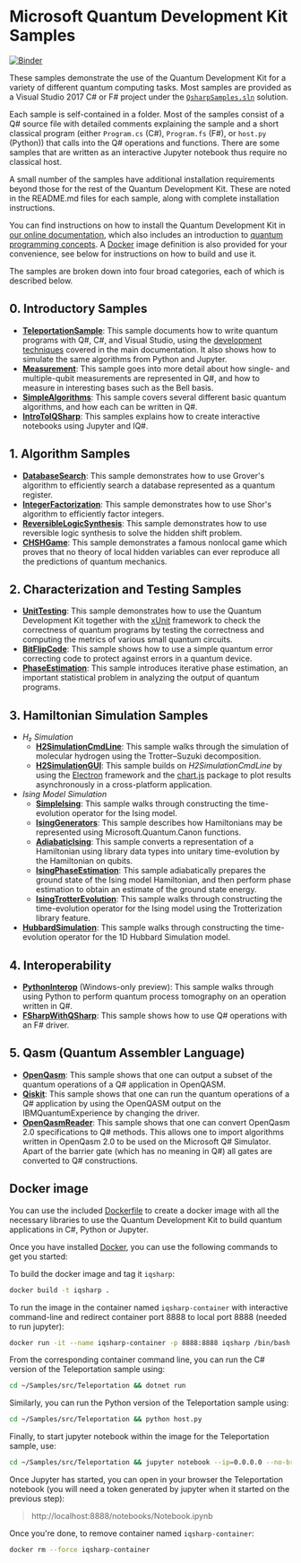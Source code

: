 ﻿# Microsoft Quantum Development Kit Samples #
 [![Binder](https://mybinder.org/badge_logo.svg)](https://mybinder.org/v2/gh/Microsoft/Quantum/master)

These samples demonstrate the use of the Quantum Development Kit for a variety of different quantum computing tasks.
Most samples are provided as a Visual Studio 2017 C# or F# project under the [`QsharpSamples.sln`](./Samples/QsharpSamples.sln) solution.

Each sample is self-contained in a folder. Most of the samples consist of a Q# source file with detailed comments explaining the sample and a short classical program (either `Program.cs` (C#), `Program.fs` (F#), or `host.py` (Python)) that calls into the Q# operations and functions. 
There are some samples that are written as an interactive Jupyter notebook thus require no classical host.

A small number of the samples have additional installation requirements beyond those for the rest of the Quantum Development Kit.
These are noted in the README.md files for each sample, along with complete installation instructions.

You can find instructions on how to install the Quantum Development Kit in [our online documentation](https://docs.microsoft.com/en-us/quantum/install-guide/), which also includes
an introduction to [quantum programming concepts](https://docs.microsoft.com/en-us/quantum/concepts/). A [Docker](https://docs.docker.com/install/) image definition is also provided for your convenience, see below
for instructions on how to build and use it.

The samples are broken down into four broad categories, each of which is described below.

## 0. Introductory Samples ##

- **[TeleportationSample](./Samples/src/Teleportation/)**:
  This sample documents how to write quantum programs with Q#, C#, and Visual Studio, using the [development techniques](https://docs.microsoft.com/quantum/quantum-devguide-1-intro) covered in the main documentation.
  It also shows how to simulate the same algorithms from Python and Jupyter.
- **[Measurement](./Samples/src/Measurement)**:
  This sample goes into more detail about how single- and multiple-qubit measurements are represented in Q#, and how to measure in interesting bases such as the Bell basis.
- **[SimpleAlgorithms](./Samples/src/SimpleAlgorithms)**:
  This sample covers several different basic quantum algorithms, and how each can be written in Q#.
- **[IntroToIQSharp](./Samples/src/IntroToIQSharp)**:
  This samples explains how to create interactive notebooks using Jupyter and IQ#.

## 1. Algorithm Samples ##

- **[DatabaseSearch](./Samples/src/DatabaseSearch)**:
  This sample demonstrates how to use Grover's algorithm to efficiently search a database represented as a quantum register.
- **[IntegerFactorization](./Samples/src/IntegerFactorization)**:
  This sample demonstrates how to use Shor's algorithm to efficiently factor integers.
- **[ReversibleLogicSynthesis](./Samples/src/ReversibleLogicSynthesis)**:
  This sample demonstrates how to use reversible logic synthesis to solve the hidden shift problem.
- **[CHSHGame](./Samples/src/CHSHGame)**:
  This sample demonstrates a famous nonlocal game which proves that no theory of local hidden variables can ever reproduce all the predictions of quantum mechanics.

## 2. Characterization and Testing Samples ##

- **[UnitTesting](./Samples/src/UnitTesting)**:
  This sample demonstrates how to use the Quantum Development Kit together with the [xUnit](https://xunit.github.io/) framework to check the correctness of quantum programs by testing the correctness and computing the metrics of various small quantum circuits.
- **[BitFlipCode](./Samples/src/BitFlipCode)**:
  This sample shows how to use a simple quantum error correcting code to protect against errors in a quantum device.
- **[PhaseEstimation](./Samples/src/PhaseEstimation)**:
  This sample introduces iterative phase estimation, an important statistical problem in analyzing the output of quantum programs.

## 3. Hamiltonian Simulation Samples ##

- *H₂ Simulation*
  - **[H2SimulationCmdLine](./Samples/src/H2SimulationCmdLine)**:
      This sample walks through the simulation of molecular hydrogen using the Trotter–Suzuki decomposition.
  - **[H2SimulationGUI](./Samples/src/H2SimulationGUI)**:
      This sample builds on *H2SimulationCmdLine* by using the [Electron](https://electronjs.org/) framework and the [chart.js](http://www.chartjs.org/) package to plot results asynchronously in a cross-platform application.
- *Ising Model Simulation*
  - **[SimpleIsing](./Samples/src/SimpleIsing)**: This sample walks through constructing the time-evolution operator for the Ising model.
  - **[IsingGenerators](./Samples/src/IsingGenerators)**: This sample describes how Hamiltonians may be represented using Microsoft.Quantum.Canon functions.
  - **[AdiabaticIsing](./Samples/src/AdiabaticIsing)**: This sample converts a representation of a Hamiltonian using library data types into unitary time-evolution by the Hamiltonian on qubits.
  - **[IsingPhaseEstimation](./Samples/src/IsingPhaseEstimation)**: This sample adiabatically prepares the ground state of the Ising model Hamiltonian, and then perform phase estimation to obtain an estimate of the ground state energy. 
  - **[IsingTrotterEvolution](./Samples/src/IsingTrotterEvolution)**: This sample walks through constructing the time-evolution operator for the Ising model using the Trotterization library feature.
- **[HubbardSimulation](./Samples/src/HubbardSimulation)**: This sample walks through constructing the time-evolution operator for the 1D Hubbard Simulation model.

## 4. Interoperability ##

- **[PythonInterop](./Samples/src/PythonInterop)** (Windows-only preview):
  This sample walks through using Python to perform quantum process tomography on an operation written in Q#.
- **[FSharpWithQSharp](./Samples/src/FSharpWithQSharp)**:
  This sample shows how to use Q# operations with an F# driver.
 
## 5. Qasm (Quantum Assembler Language) ##

- **[OpenQasm](./Samples/src/OpenQasm)**:
  This sample shows that one can output a subset of the quantum operations of a Q# application in OpenQASM.
- **[Qiskit](./Samples/src/Qiskit)**:
  This sample shows that one can run the quantum operations of a Q# application by using the OpenQASM output on the IBMQuantumExperience by changing the driver.
- **[OpenQasmReader](./Samples/src/OpenQasmReader)**:
  This sample shows that one can convert OpenQasm 2.0 specifications to Q# methods. This allows one to import algorithms written in OpenQasm 2.0 to be used on the Microsoft Q# Simulator. Apart of the barrier gate (which has no meaning in Q#) all gates are converted to Q# constructions.

## Docker image

You can use the included [Dockerfile](./Dockerfile) to create a docker image 
with all the necessary libraries to use the Quantum Development Kit to build
quantum applications in C#, Python or Jupyter.

Once you have installed [Docker](https://docs.docker.com/install/), you can
use the following commands to get you started:

To build the docker image and tag it `iqsharp`:
```sh
docker build -t iqsharp .
```

To run the image in the container named `iqsharp-container` with interactive command-line and 
redirect container port 8888 to local port 8888 (needed to run jupyter):
```sh
docker run -it --name iqsharp-container -p 8888:8888 iqsharp /bin/bash
```

From the corresponding container command line, you can run the C# version of the Teleportation sample using: 
```sh
cd ~/Samples/src/Teleportation && dotnet run
```

Similarly, you can run the Python version of the Teleportation sample using: 
```sh
cd ~/Samples/src/Teleportation && python host.py
```

Finally, to start jupyter notebook within the image for the Teleportation sample, use:
```sh
cd ~/Samples/src/Teleportation && jupyter notebook --ip=0.0.0.0 --no-browser 
```

Once Jupyter has started, you can open in your browser the Teleportation notebook (you
will need a token generated by jupyter when it started on the previous step):

> http://localhost:8888/notebooks/Notebook.ipynb

Once you're done, to remove container named `iqsharp-container`:
```sh
docker rm --force iqsharp-container
```
